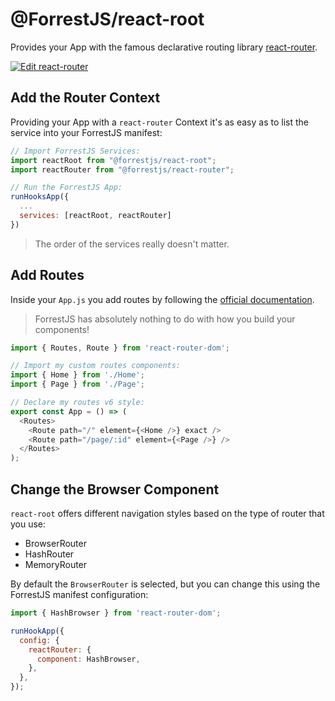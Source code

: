 # @ForrestJS/react-root

Provides your App with the famous declarative routing library [react-router](https://reactrouter.com/).

[![Edit react-router](https://codesandbox.io/static/img/play-codesandbox.svg)](https://codesandbox.io/s/react-router-64sw4?fontsize=14&hidenavigation=1&theme=dark)

## Add the Router Context

Providing your App with a `react-router` Context it's as easy as to list the service into your ForrestJS manifest:

```js
// Import ForrestJS Services:
import reactRoot from "@forrestjs/react-root";
import reactRouter from "@forrestjs/react-router";

// Run the ForrestJS App:
runHooksApp({
  ...
  services: [reactRoot, reactRouter]
})
```

> The order of the services really doesn't matter.

## Add Routes

Inside your `App.js` you add routes by following the [official documentation](https://reactrouter.com/docs/en/v6/examples/basic).

> ForrestJS has absolutely nothing to do with how you build your components!

```js
import { Routes, Route } from 'react-router-dom';

// Import my custom routes components:
import { Home } from './Home';
import { Page } from './Page';

// Declare my routes v6 style:
export const App = () => (
  <Routes>
    <Route path="/" element={<Home />} exact />
    <Route path="/page/:id" element={<Page />} />
  </Routes>
);
```

## Change the Browser Component

`react-root` offers different navigation styles based on the type of router that you use:

- BrowserRouter
- HashRouter
- MemoryRouter

By default the `BrowserRouter` is selected, but you can change this using the ForrestJS manifest configuration:

```js
import { HashBrowser } from 'react-router-dom';

runHookApp({
  config: {
    reactRouter: {
      component: HashBrowser,
    },
  },
});
```
